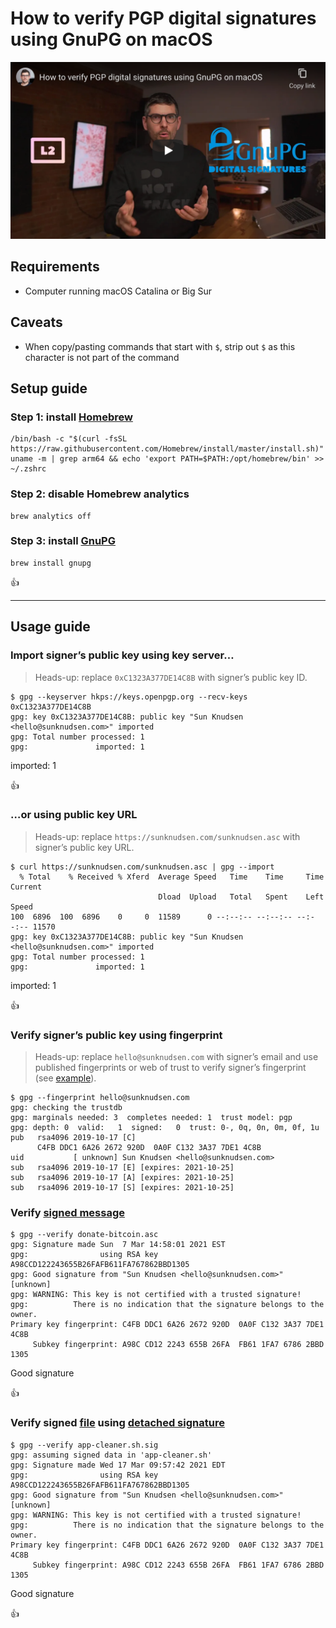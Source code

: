 <!--
Title: How to verify PGP digital signatures using GnuPG on macOS
Description: Learn how to verify PGP digital signatures using GnuPG on macOS.
Author: Sun Knudsen <https://github.com/sunknudsen>
Contributors: Sun Knudsen <https://github.com/sunknudsen>
Reviewers:
Publication date: 2021-03-24T12:40:31.074Z
Listed: true
-->

# How to verify PGP digital signatures using GnuPG on macOS

[![How to verify PGP digital signatures using GnuPG on macOS](how-to-verify-pgp-digital-signatures-using-gnupg-on-macos.png)](https://www.youtube.com/watch?v=WnNfunEJdQY "How to verify PGP digital signatures using GnuPG on macOS")

## Requirements

- Computer running macOS Catalina or Big Sur

## Caveats

- When copy/pasting commands that start with `$`, strip out `$` as this character is not part of the command

## Setup guide

### Step 1: install [Homebrew](https://brew.sh/)

```shell
/bin/bash -c "$(curl -fsSL https://raw.githubusercontent.com/Homebrew/install/master/install.sh)"
uname -m | grep arm64 && echo 'export PATH=$PATH:/opt/homebrew/bin' >> ~/.zshrc
```

### Step 2: disable Homebrew analytics

```shell
brew analytics off
```

### Step 3: install [GnuPG](https://gnupg.org/)

```shell
brew install gnupg
```

👍

---

## Usage guide

### Import signer’s public key using key server…

> Heads-up: replace `0xC1323A377DE14C8B` with signer’s public key ID.

```console
$ gpg --keyserver hkps://keys.openpgp.org --recv-keys 0xC1323A377DE14C8B
gpg: key 0xC1323A377DE14C8B: public key "Sun Knudsen <hello@sunknudsen.com>" imported
gpg: Total number processed: 1
gpg:               imported: 1
```

imported: 1

👍

### …or using public key URL

> Heads-up: replace `https://sunknudsen.com/sunknudsen.asc` with signer’s public key URL.

```console
$ curl https://sunknudsen.com/sunknudsen.asc | gpg --import
  % Total    % Received % Xferd  Average Speed   Time    Time     Time  Current
                                 Dload  Upload   Total   Spent    Left  Speed
100  6896  100  6896    0     0  11589      0 --:--:-- --:--:-- --:--:-- 11570
gpg: key 0xC1323A377DE14C8B: public key "Sun Knudsen <hello@sunknudsen.com>" imported
gpg: Total number processed: 1
gpg:               imported: 1
```

imported: 1

👍

### Verify signer’s public key using fingerprint

> Heads-up: replace `hello@sunknudsen.com` with signer’s email and use published fingerprints or web of trust to verify signer’s fingerprint (see [example](../how-to-encrypt-sign-and-decrypt-messages-using-gnupg-on-macos#verify-suns-pgp-public-key-using-its-fingerprint)).

```console
$ gpg --fingerprint hello@sunknudsen.com
gpg: checking the trustdb
gpg: marginals needed: 3  completes needed: 1  trust model: pgp
gpg: depth: 0  valid:   1  signed:   0  trust: 0-, 0q, 0n, 0m, 0f, 1u
pub   rsa4096 2019-10-17 [C]
      C4FB DDC1 6A26 2672 920D  0A0F C132 3A37 7DE1 4C8B
uid           [ unknown] Sun Knudsen <hello@sunknudsen.com>
sub   rsa4096 2019-10-17 [E] [expires: 2021-10-25]
sub   rsa4096 2019-10-17 [A] [expires: 2021-10-25]
sub   rsa4096 2019-10-17 [S] [expires: 2021-10-25]
```

### Verify [signed message](https://sunknudsen.com/static/media/cms/donate/donate-bitcoin.asc)

```console
$ gpg --verify donate-bitcoin.asc
gpg: Signature made Sun  7 Mar 14:58:01 2021 EST
gpg:                using RSA key A98CCD122243655B26FAFB611FA767862BBD1305
gpg: Good signature from "Sun Knudsen <hello@sunknudsen.com>" [unknown]
gpg: WARNING: This key is not certified with a trusted signature!
gpg:          There is no indication that the signature belongs to the owner.
Primary key fingerprint: C4FB DDC1 6A26 2672 920D  0A0F C132 3A37 7DE1 4C8B
     Subkey fingerprint: A98C CD12 2243 655B 26FA  FB61 1FA7 6786 2BBD 1305
```

Good signature

👍

### Verify signed [file](https://sunknudsen.com/static/media/privacy-guides/how-to-clean-uninstall-macos-apps-using-appcleaner-open-source-alternative/app-cleaner.sh) using [detached signature](https://sunknudsen.com/static/media/privacy-guides/how-to-clean-uninstall-macos-apps-using-appcleaner-open-source-alternative/app-cleaner.sh.sig)

```console
$ gpg --verify app-cleaner.sh.sig
gpg: assuming signed data in 'app-cleaner.sh'
gpg: Signature made Wed 17 Mar 09:57:42 2021 EDT
gpg:                using RSA key A98CCD122243655B26FAFB611FA767862BBD1305
gpg: Good signature from "Sun Knudsen <hello@sunknudsen.com>" [unknown]
gpg: WARNING: This key is not certified with a trusted signature!
gpg:          There is no indication that the signature belongs to the owner.
Primary key fingerprint: C4FB DDC1 6A26 2672 920D  0A0F C132 3A37 7DE1 4C8B
     Subkey fingerprint: A98C CD12 2243 655B 26FA  FB61 1FA7 6786 2BBD 1305
```

Good signature

👍
